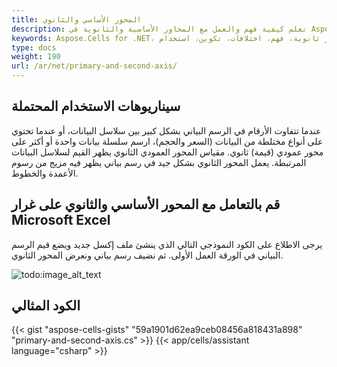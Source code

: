 ```yaml
---
title: المحور الأساسي والثانوي
description: تعلم كيفية فهم والعمل مع المحاور الأساسية والثانوية في Aspose.Cells for .NET. سيساعد دليلنا في فهم الاختلافات بين المحاور الأساسية والثانوية، وكيفية تكوينها واستخدامها بفعالية في رسومك البيانية.
keywords: Aspose.Cells for .NET، محاور أساسية، محاور ثانوية، فهم، اختلافات، تكوين، استخدام
type: docs
weight: 190
url: /ar/net/primary-and-second-axis/
---
```


## **سيناريوهات الاستخدام المحتملة**
عندما تتفاوت الأرقام في الرسم البياني بشكل كبير بين سلاسل البيانات، أو عندما تحتوي على أنواع مختلطة من البيانات (السعر والحجم)، ارسم سلسلة بيانات واحدة أو أكثر على محور عمودي (قيمة) ثانوي. مقياس المحور العمودي الثانوي يظهر القيم لسلاسل البيانات المرتبطة. يعمل المحور الثانوي بشكل جيد في رسم بياني يظهر فيه مزيج من رسوم الأعمدة والخطوط.
## **قم بالتعامل مع المحور الأساسي والثانوي على غرار Microsoft Excel**
يرجى الاطلاع على الكود النموذجي التالي الذي ينشئ ملف إكسل جديد ويضع قيم الرسم البياني في الورقة العمل الأولى. 
ثم نضيف رسم بياني ونعرض المحور الثانوي.

![todo:image_alt_text](excel.png)
## **الكود المثالي**
{{< gist "aspose-cells-gists" "59a1901d62ea9ceb08456a818431a898" "primary-and-second-axis.cs" >}}
{{< app/cells/assistant language="csharp" >}}
